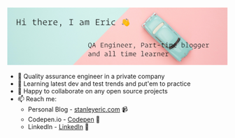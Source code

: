 <!-- # Hi, I am Eric 👋 -->

<img src="https://github.com/eric-stanley/eric-stanley/blob/master/banner.jpg" alt="Eric Stanley profile">

- 🔭 Quality assurance engineer in a private company
- 🌱 Learning latest dev and test trends and put'em to practice
- 👯 Happy to collaborate on any open source projects
- 📫 Reach me: 
  - Personal Blog - <a href="https://www.stanleyeric.com" target="_blank">stanleyeric.com</a> 📹
  - Codepen.io - <a href="https://codepen.io/eric-stanley01" target="_blank"> Codepen</a> 🏓
  - LinkedIn - <a href="https://www.linkedin.com/in/eric-stanley-6453552a/" target="_blank">LinkedIn</a> 💼

<!--
**eric-stanley/eric-stanley** is a ✨ _special_ ✨ repository because its `README.md` (this file) appears on your GitHub profile.

Here are some ideas to get you started:

- 🔭 I’m currently working on ...
- 🌱 I’m currently learning ...
- 👯 I’m looking to collaborate on ...
- 🤔 I’m looking for help with ...
- 💬 Ask me about ...
- 📫 How to reach me: ...
- 😄 Pronouns: ...
- ⚡ Fun fact: ...
-->
